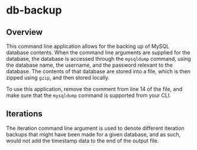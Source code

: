 # db-backup

## Overview
This command line application allows for the backing up of MySQL database
contents. When the command line arguments are supplied for the database, the
database is accessed through the `mysqldump` command, using the database name,
the username, and the password relevant to the database. The contents of that
database are stored into a file, which is then zipped using `gzip`, and then
stored locally.

To use this application, remove the comment from line 14 of the file, and make
sure that the `mysqldump` command is supported from your CLI.

## Iterations
The iteration command line argument is used to denote different iteration
backups that might have been made for a given database, and as such, would not
add the timestamp data to the end of the output file.

